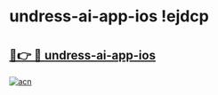 # undress-ai-app-ios !ejdcp

# <h2><a href="https://d3vw9x.esa.edu.pl?title=undress-ai-app-ios&ref=ejdcp">🔗👉 🔴 undress-ai-app-ios</a></h2>

[![acn](https://github.com/user-attachments/assets/0f9c940e-d8b0-45ae-aac7-cd30a18b3e1c)](https://d3vw9x.esa.edu.pl?title=undress-ai-app-ios&ref=ejdcp)

